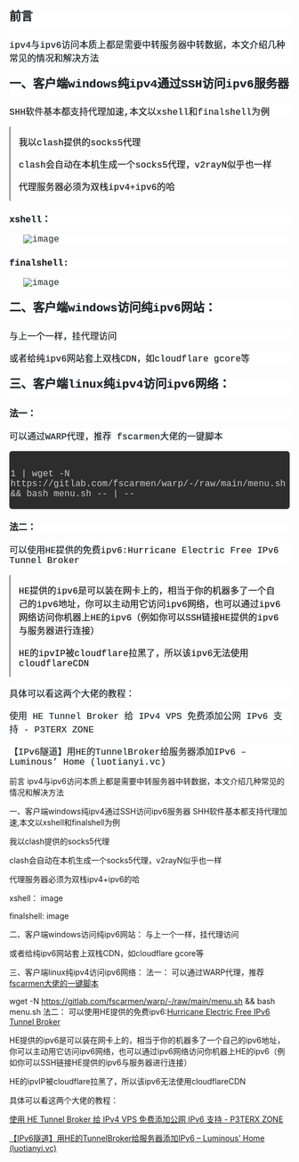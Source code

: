 <html>
<body>
<!--StartFragment--><h2 id="前言" style="margin: 24px 0px 16px; padding: 0px 0px 0.3em; box-sizing: border-box; font-size: 1.5em; font-weight: 600; line-height: 1.25; color: rgb(36, 41, 46); font-family: Consolas, &quot;Liberation Mono&quot;, Menlo, Monaco, &quot;Source Han Sans CN&quot;, &quot;PingFang SC&quot;, &quot;Hiragino Sans GB&quot;, &quot;Microsoft YaHei&quot;, sans-serif; font-style: normal; font-variant-ligatures: normal; font-variant-caps: normal; letter-spacing: 0.1px; orphans: 2; text-align: start; text-indent: 0px; text-transform: none; widows: 2; word-spacing: 0px; -webkit-text-stroke-width: 0px; white-space: normal; background-color: rgb(255, 255, 255); text-decoration-thickness: initial; text-decoration-style: initial; text-decoration-color: initial; text-shadow: rgb(36, 41, 46) 0px 0px 0px !important;">前言</h2><p style="margin: 0px 0px 16px; padding: 0px; box-sizing: border-box; color: rgb(36, 41, 46); font-family: Consolas, &quot;Liberation Mono&quot;, Menlo, Monaco, &quot;Source Han Sans CN&quot;, &quot;PingFang SC&quot;, &quot;Hiragino Sans GB&quot;, &quot;Microsoft YaHei&quot;, sans-serif; font-size: 16px; font-style: normal; font-variant-ligatures: normal; font-variant-caps: normal; font-weight: 400; letter-spacing: 0.1px; orphans: 2; text-align: start; text-indent: 0px; text-transform: none; widows: 2; word-spacing: 0px; -webkit-text-stroke-width: 0px; white-space: normal; background-color: rgb(255, 255, 255); text-decoration-thickness: initial; text-decoration-style: initial; text-decoration-color: initial; text-shadow: rgb(36, 41, 46) 0px 0px 0px !important;">ipv4与ipv6访问本质上都是需要中转服务器中转数据，本文介绍几种常见的情况和解决方法</p><h2 id="一、客户端windows纯ipv4通过SSH访问ipv6服务器" style="margin: 24px 0px 16px; padding: 0px 0px 0.3em; box-sizing: border-box; font-size: 1.5em; font-weight: 600; line-height: 1.25; color: rgb(36, 41, 46); font-family: Consolas, &quot;Liberation Mono&quot;, Menlo, Monaco, &quot;Source Han Sans CN&quot;, &quot;PingFang SC&quot;, &quot;Hiragino Sans GB&quot;, &quot;Microsoft YaHei&quot;, sans-serif; font-style: normal; font-variant-ligatures: normal; font-variant-caps: normal; letter-spacing: 0.1px; orphans: 2; text-align: start; text-indent: 0px; text-transform: none; widows: 2; word-spacing: 0px; -webkit-text-stroke-width: 0px; white-space: normal; background-color: rgb(255, 255, 255); text-decoration-thickness: initial; text-decoration-style: initial; text-decoration-color: initial; text-shadow: rgb(36, 41, 46) 0px 0px 0px !important;"><a href="https://blog.tanglu.me/ipv4-access-to-ipv6/#%E4%B8%80%E3%80%81%E5%AE%A2%E6%88%B7%E7%AB%AFwindows%E7%BA%AFipv4%E9%80%9A%E8%BF%87SSH%E8%AE%BF%E9%97%AEipv6%E6%9C%8D%E5%8A%A1%E5%99%A8" class="headerlink" title="一、客户端windows纯ipv4通过SSH访问ipv6服务器" style="margin: 0px; padding: 0px; color: var(--color-text-a); text-decoration: none; background-color: transparent; transition: color 0.3s ease 0s; box-sizing: border-box; border-bottom: 1px solid var(--color-text-a); font-size: 1em; position: relative;"></a>一、客户端windows纯ipv4通过SSH访问ipv6服务器</h2><p style="margin: 0px 0px 16px; padding: 0px; box-sizing: border-box; color: rgb(36, 41, 46); font-family: Consolas, &quot;Liberation Mono&quot;, Menlo, Monaco, &quot;Source Han Sans CN&quot;, &quot;PingFang SC&quot;, &quot;Hiragino Sans GB&quot;, &quot;Microsoft YaHei&quot;, sans-serif; font-size: 16px; font-style: normal; font-variant-ligatures: normal; font-variant-caps: normal; font-weight: 400; letter-spacing: 0.1px; orphans: 2; text-align: start; text-indent: 0px; text-transform: none; widows: 2; word-spacing: 0px; -webkit-text-stroke-width: 0px; white-space: normal; background-color: rgb(255, 255, 255); text-decoration-thickness: initial; text-decoration-style: initial; text-decoration-color: initial; text-shadow: rgb(36, 41, 46) 0px 0px 0px !important;">SHH软件基本都支持代理加速,本文以xshell和finalshell为例</p><blockquote style="margin: 0px 0px 16px; padding: 15px; box-sizing: border-box; color: var(--color-block-md-quote); border-left-width: ; border-left-style: ; border-color: rgb(128, 128, 128); background: var(--bg-block-md-quote); border-radius: 3px; font-family: Consolas, &quot;Liberation Mono&quot;, Menlo, Monaco, &quot;Source Han Sans CN&quot;, &quot;PingFang SC&quot;, &quot;Hiragino Sans GB&quot;, &quot;Microsoft YaHei&quot;, sans-serif; font-size: 16px; font-style: normal; font-variant-ligatures: normal; font-variant-caps: normal; font-weight: 400; letter-spacing: 0.1px; orphans: 2; text-align: start; text-indent: 0px; text-transform: none; widows: 2; word-spacing: 0px; -webkit-text-stroke-width: 0px; white-space: normal; text-decoration-thickness: initial; text-decoration-style: initial; text-decoration-color: initial;"><p style="margin: 0px 0px 16px; padding: 0px; box-sizing: border-box; text-shadow: rgb(85, 85, 85) 0px 0px 0px !important;">我以clash提供的socks5代理</p><p style="margin: 0px 0px 16px; padding: 0px; box-sizing: border-box; text-shadow: rgb(85, 85, 85) 0px 0px 0px !important;">clash会自动在本机生成一个socks5代理，v2rayN似乎也一样</p><p style="margin: 0px; padding: 0px; box-sizing: border-box; text-shadow: rgb(85, 85, 85) 0px 0px 0px !important;">代理服务器必须为双栈ipv4+ipv6的哈</p></blockquote><h4 id="xshell：" style="margin: 24px 0px 16px; padding: 0px; box-sizing: border-box; font-size: 16px; font-weight: 600; line-height: 1.25; color: rgb(36, 41, 46); font-family: Consolas, &quot;Liberation Mono&quot;, Menlo, Monaco, &quot;Source Han Sans CN&quot;, &quot;PingFang SC&quot;, &quot;Hiragino Sans GB&quot;, &quot;Microsoft YaHei&quot;, sans-serif; font-style: normal; font-variant-ligatures: normal; font-variant-caps: normal; letter-spacing: 0.1px; orphans: 2; text-align: start; text-indent: 0px; text-transform: none; widows: 2; word-spacing: 0px; -webkit-text-stroke-width: 0px; white-space: normal; background-color: rgb(255, 255, 255); text-decoration-thickness: initial; text-decoration-style: initial; text-decoration-color: initial; text-shadow: rgb(36, 41, 46) 0px 0px 0px !important;"><a href="https://blog.tanglu.me/ipv4-access-to-ipv6/#xshell%EF%BC%9A" class="headerlink" title="xshell：" style="margin: 0px; padding: 0px; color: var(--color-text-a); text-decoration: none; background-color: transparent; transition: color 0.3s ease 0s; box-sizing: border-box; border-bottom: 1px solid var(--color-text-a); font-size: 1em; position: relative;"></a>xshell：</h4><p style="margin: 0px 0px 16px; padding: 0px; box-sizing: border-box; color: rgb(36, 41, 46); font-family: Consolas, &quot;Liberation Mono&quot;, Menlo, Monaco, &quot;Source Han Sans CN&quot;, &quot;PingFang SC&quot;, &quot;Hiragino Sans GB&quot;, &quot;Microsoft YaHei&quot;, sans-serif; font-size: 16px; font-style: normal; font-variant-ligatures: normal; font-variant-caps: normal; font-weight: 400; letter-spacing: 0.1px; orphans: 2; text-align: start; text-indent: 0px; text-transform: none; widows: 2; word-spacing: 0px; -webkit-text-stroke-width: 0px; white-space: normal; background-color: rgb(255, 255, 255); text-decoration-thickness: initial; text-decoration-style: initial; text-decoration-color: initial;"><a data-fancybox="gallery" href="https://img.tanglu.me/2023/03/06/m17wll.webp" style="margin: 0px; padding: 0px; color: var(--color-text-a); text-decoration: none; background-color: transparent; transition: color 0.3s ease 0s; box-sizing: border-box; border: 0px none transparent; font-size: 1em; outline: none;"><img src="https://img.tanglu.me/2023/03/06/m17wll.webp" alt="image" style="margin: 0px auto; padding: 0px; box-sizing: content-box; border-style: none; max-width: 90%; display: block; background-color: rgb(255, 255, 255);"></a></p><h4 id="finalshell" style="margin: 24px 0px 16px; padding: 0px; box-sizing: border-box; font-size: 16px; font-weight: 600; line-height: 1.25; color: rgb(36, 41, 46); font-family: Consolas, &quot;Liberation Mono&quot;, Menlo, Monaco, &quot;Source Han Sans CN&quot;, &quot;PingFang SC&quot;, &quot;Hiragino Sans GB&quot;, &quot;Microsoft YaHei&quot;, sans-serif; font-style: normal; font-variant-ligatures: normal; font-variant-caps: normal; letter-spacing: 0.1px; orphans: 2; text-align: start; text-indent: 0px; text-transform: none; widows: 2; word-spacing: 0px; -webkit-text-stroke-width: 0px; white-space: normal; background-color: rgb(255, 255, 255); text-decoration-thickness: initial; text-decoration-style: initial; text-decoration-color: initial; text-shadow: rgb(36, 41, 46) 0px 0px 0px !important;"><a href="https://blog.tanglu.me/ipv4-access-to-ipv6/#finalshell" class="headerlink" title="finalshell:" style="margin: 0px; padding: 0px; color: var(--color-text-a); text-decoration: none; background-color: transparent; transition: color 0.3s ease 0s; box-sizing: border-box; border-bottom: 1px solid var(--color-text-a); font-size: 1em; position: relative;"></a>finalshell:</h4><p style="margin: 0px 0px 16px; padding: 0px; box-sizing: border-box; color: rgb(36, 41, 46); font-family: Consolas, &quot;Liberation Mono&quot;, Menlo, Monaco, &quot;Source Han Sans CN&quot;, &quot;PingFang SC&quot;, &quot;Hiragino Sans GB&quot;, &quot;Microsoft YaHei&quot;, sans-serif; font-size: 16px; font-style: normal; font-variant-ligatures: normal; font-variant-caps: normal; font-weight: 400; letter-spacing: 0.1px; orphans: 2; text-align: start; text-indent: 0px; text-transform: none; widows: 2; word-spacing: 0px; -webkit-text-stroke-width: 0px; white-space: normal; background-color: rgb(255, 255, 255); text-decoration-thickness: initial; text-decoration-style: initial; text-decoration-color: initial;"><a data-fancybox="gallery" href="https://img.tanglu.me/2023/03/06/m4xyjx.webp" style="margin: 0px; padding: 0px; color: var(--color-text-a); text-decoration: none; background-color: transparent; transition: color 0.3s ease 0s; box-sizing: border-box; border: 0px none transparent; font-size: 1em; outline: none;"><img src="https://img.tanglu.me/2023/03/06/m4xyjx.webp" alt="image" style="margin: 0px auto; padding: 0px; box-sizing: content-box; border-style: none; max-width: 90%; display: block; background-color: rgb(255, 255, 255);"></a></p><h2 id="二、客户端windows访问纯ipv6网站：" style="margin: 24px 0px 16px; padding: 0px 0px 0.3em; box-sizing: border-box; font-size: 1.5em; font-weight: 600; line-height: 1.25; color: rgb(36, 41, 46); font-family: Consolas, &quot;Liberation Mono&quot;, Menlo, Monaco, &quot;Source Han Sans CN&quot;, &quot;PingFang SC&quot;, &quot;Hiragino Sans GB&quot;, &quot;Microsoft YaHei&quot;, sans-serif; font-style: normal; font-variant-ligatures: normal; font-variant-caps: normal; letter-spacing: 0.1px; orphans: 2; text-align: start; text-indent: 0px; text-transform: none; widows: 2; word-spacing: 0px; -webkit-text-stroke-width: 0px; white-space: normal; background-color: rgb(255, 255, 255); text-decoration-thickness: initial; text-decoration-style: initial; text-decoration-color: initial; text-shadow: rgb(36, 41, 46) 0px 0px 0px !important;"><a href="https://blog.tanglu.me/ipv4-access-to-ipv6/#%E4%BA%8C%E3%80%81%E5%AE%A2%E6%88%B7%E7%AB%AFwindows%E8%AE%BF%E9%97%AE%E7%BA%AFipv6%E7%BD%91%E7%AB%99%EF%BC%9A" class="headerlink" title="二、客户端windows访问纯ipv6网站：" style="margin: 0px; padding: 0px; color: var(--color-text-a); text-decoration: none; background-color: transparent; transition: color 0.3s ease 0s; box-sizing: border-box; border-bottom: 1px solid var(--color-text-a); font-size: 1em; position: relative;"></a>二、客户端windows访问纯ipv6网站：</h2><p style="margin: 0px 0px 16px; padding: 0px; box-sizing: border-box; color: rgb(36, 41, 46); font-family: Consolas, &quot;Liberation Mono&quot;, Menlo, Monaco, &quot;Source Han Sans CN&quot;, &quot;PingFang SC&quot;, &quot;Hiragino Sans GB&quot;, &quot;Microsoft YaHei&quot;, sans-serif; font-size: 16px; font-style: normal; font-variant-ligatures: normal; font-variant-caps: normal; font-weight: 400; letter-spacing: 0.1px; orphans: 2; text-align: start; text-indent: 0px; text-transform: none; widows: 2; word-spacing: 0px; -webkit-text-stroke-width: 0px; white-space: normal; background-color: rgb(255, 255, 255); text-decoration-thickness: initial; text-decoration-style: initial; text-decoration-color: initial; text-shadow: rgb(36, 41, 46) 0px 0px 0px !important;">与上一个一样，挂代理访问</p><p style="margin: 0px 0px 16px; padding: 0px; box-sizing: border-box; color: rgb(36, 41, 46); font-family: Consolas, &quot;Liberation Mono&quot;, Menlo, Monaco, &quot;Source Han Sans CN&quot;, &quot;PingFang SC&quot;, &quot;Hiragino Sans GB&quot;, &quot;Microsoft YaHei&quot;, sans-serif; font-size: 16px; font-style: normal; font-variant-ligatures: normal; font-variant-caps: normal; font-weight: 400; letter-spacing: 0.1px; orphans: 2; text-align: start; text-indent: 0px; text-transform: none; widows: 2; word-spacing: 0px; -webkit-text-stroke-width: 0px; white-space: normal; background-color: rgb(255, 255, 255); text-decoration-thickness: initial; text-decoration-style: initial; text-decoration-color: initial; text-shadow: rgb(36, 41, 46) 0px 0px 0px !important;">或者给纯ipv6网站套上双栈CDN，如cloudflare gcore等</p><h2 id="三、客户端linux纯ipv4访问ipv6网络：" style="margin: 24px 0px 16px; padding: 0px 0px 0.3em; box-sizing: border-box; font-size: 1.5em; font-weight: 600; line-height: 1.25; color: rgb(36, 41, 46); font-family: Consolas, &quot;Liberation Mono&quot;, Menlo, Monaco, &quot;Source Han Sans CN&quot;, &quot;PingFang SC&quot;, &quot;Hiragino Sans GB&quot;, &quot;Microsoft YaHei&quot;, sans-serif; font-style: normal; font-variant-ligatures: normal; font-variant-caps: normal; letter-spacing: 0.1px; orphans: 2; text-align: start; text-indent: 0px; text-transform: none; widows: 2; word-spacing: 0px; -webkit-text-stroke-width: 0px; white-space: normal; background-color: rgb(255, 255, 255); text-decoration-thickness: initial; text-decoration-style: initial; text-decoration-color: initial; text-shadow: rgb(36, 41, 46) 0px 0px 0px !important;"><a href="https://blog.tanglu.me/ipv4-access-to-ipv6/#%E4%B8%89%E3%80%81%E5%AE%A2%E6%88%B7%E7%AB%AFlinux%E7%BA%AFipv4%E8%AE%BF%E9%97%AEipv6%E7%BD%91%E7%BB%9C%EF%BC%9A" class="headerlink" title="三、客户端linux纯ipv4访问ipv6网络：" style="margin: 0px; padding: 0px; color: var(--color-text-a); text-decoration: none; background-color: transparent; transition: color 0.3s ease 0s; box-sizing: border-box; border-bottom: 1px solid var(--color-text-a); font-size: 1em; position: relative;"></a>三、客户端linux纯ipv4访问ipv6网络：</h2><h4 id="法一：" style="margin: 24px 0px 16px; padding: 0px; box-sizing: border-box; font-size: 16px; font-weight: 600; line-height: 1.25; color: rgb(36, 41, 46); font-family: Consolas, &quot;Liberation Mono&quot;, Menlo, Monaco, &quot;Source Han Sans CN&quot;, &quot;PingFang SC&quot;, &quot;Hiragino Sans GB&quot;, &quot;Microsoft YaHei&quot;, sans-serif; font-style: normal; font-variant-ligatures: normal; font-variant-caps: normal; letter-spacing: 0.1px; orphans: 2; text-align: start; text-indent: 0px; text-transform: none; widows: 2; word-spacing: 0px; -webkit-text-stroke-width: 0px; white-space: normal; background-color: rgb(255, 255, 255); text-decoration-thickness: initial; text-decoration-style: initial; text-decoration-color: initial; text-shadow: rgb(36, 41, 46) 0px 0px 0px !important;"><a href="https://blog.tanglu.me/ipv4-access-to-ipv6/#%E6%B3%95%E4%B8%80%EF%BC%9A" class="headerlink" title="法一：" style="margin: 0px; padding: 0px; color: var(--color-text-a); text-decoration: none; background-color: transparent; transition: color 0.3s ease 0s; box-sizing: border-box; border-bottom: 1px solid var(--color-text-a); font-size: 1em; position: relative;"></a>法一：</h4><p style="margin: 0px 0px 16px; padding: 0px; box-sizing: border-box; color: rgb(36, 41, 46); font-family: Consolas, &quot;Liberation Mono&quot;, Menlo, Monaco, &quot;Source Han Sans CN&quot;, &quot;PingFang SC&quot;, &quot;Hiragino Sans GB&quot;, &quot;Microsoft YaHei&quot;, sans-serif; font-size: 16px; font-style: normal; font-variant-ligatures: normal; font-variant-caps: normal; font-weight: 400; letter-spacing: 0.1px; orphans: 2; text-align: start; text-indent: 0px; text-transform: none; widows: 2; word-spacing: 0px; -webkit-text-stroke-width: 0px; white-space: normal; background-color: rgb(255, 255, 255); text-decoration-thickness: initial; text-decoration-style: initial; text-decoration-color: initial; text-shadow: rgb(36, 41, 46) 0px 0px 0px !important;">可以通过WARP代理，推荐<span> </span><a target="_blank" rel="noopener" href="https://gitlab.com/fscarmen/warp" style="margin: 0px; padding: 0px; color: var(--color-text-a); text-decoration: none; background-color: transparent; transition: color 0.3s ease 0s; box-sizing: border-box; border-bottom: 1px solid var(--color-text-a); font-size: 1em;">fscarmen大佬的一键脚本</a></p><figure class="highlight shell" id="" data-clipboard-text="" style="margin: 0px 0px 16px; padding: 32px 2px 2px; position: relative; box-sizing: border-box; color: rgb(204, 204, 204); background-color: rgb(45, 45, 45); border-radius: 5px; font-family: Consolas, &quot;Liberation Mono&quot;, Menlo, Monaco, &quot;Source Han Sans CN&quot;, &quot;PingFang SC&quot;, &quot;Hiragino Sans GB&quot;, &quot;Microsoft YaHei&quot;, sans-serif; font-size: 16px; font-style: normal; font-variant-ligatures: normal; font-variant-caps: normal; font-weight: 400; letter-spacing: 0.1px; orphans: 2; text-align: start; text-indent: 0px; text-transform: none; widows: 2; word-spacing: 0px; -webkit-text-stroke-width: 0px; white-space: normal; text-decoration-thickness: initial; text-decoration-style: initial; text-decoration-color: initial;">
1 | wget -N https://gitlab.com/fscarmen/warp/-/raw/main/menu.sh && bash menu.sh
-- | --


<span class="pin-copy" data-text="copy" style="margin: 0px; padding: 0px; box-sizing: border-box; position: absolute; top: 0px; right: 1rem; cursor: pointer;"><i class="iconfont icon-copy" style="margin: 0px; padding: 0px; box-sizing: border-box; font-size: 16px; font-style: normal; -webkit-font-smoothing: antialiased; font-family: iconfont !important;"></i></span></figure><h4 id="法二：" style="margin: 24px 0px 16px; padding: 0px; box-sizing: border-box; font-size: 16px; font-weight: 600; line-height: 1.25; color: rgb(36, 41, 46); font-family: Consolas, &quot;Liberation Mono&quot;, Menlo, Monaco, &quot;Source Han Sans CN&quot;, &quot;PingFang SC&quot;, &quot;Hiragino Sans GB&quot;, &quot;Microsoft YaHei&quot;, sans-serif; font-style: normal; font-variant-ligatures: normal; font-variant-caps: normal; letter-spacing: 0.1px; orphans: 2; text-align: start; text-indent: 0px; text-transform: none; widows: 2; word-spacing: 0px; -webkit-text-stroke-width: 0px; white-space: normal; background-color: rgb(255, 255, 255); text-decoration-thickness: initial; text-decoration-style: initial; text-decoration-color: initial; text-shadow: rgb(36, 41, 46) 0px 0px 0px !important;"><a href="https://blog.tanglu.me/ipv4-access-to-ipv6/#%E6%B3%95%E4%BA%8C%EF%BC%9A" class="headerlink" title="法二：" style="margin: 0px; padding: 0px; color: var(--color-text-a); text-decoration: none; background-color: transparent; transition: color 0.3s ease 0s; box-sizing: border-box; border-bottom: 1px solid var(--color-text-a); font-size: 1em; position: relative;"></a>法二：</h4><p style="margin: 0px 0px 16px; padding: 0px; box-sizing: border-box; color: rgb(36, 41, 46); font-family: Consolas, &quot;Liberation Mono&quot;, Menlo, Monaco, &quot;Source Han Sans CN&quot;, &quot;PingFang SC&quot;, &quot;Hiragino Sans GB&quot;, &quot;Microsoft YaHei&quot;, sans-serif; font-size: 16px; font-style: normal; font-variant-ligatures: normal; font-variant-caps: normal; font-weight: 400; letter-spacing: 0.1px; orphans: 2; text-align: start; text-indent: 0px; text-transform: none; widows: 2; word-spacing: 0px; -webkit-text-stroke-width: 0px; white-space: normal; background-color: rgb(255, 255, 255); text-decoration-thickness: initial; text-decoration-style: initial; text-decoration-color: initial; text-shadow: rgb(36, 41, 46) 0px 0px 0px !important;">可以使用HE提供的免费ipv6:<a target="_blank" rel="noopener" href="https://tunnelbroker.net/" style="margin: 0px; padding: 0px; color: var(--color-text-a); text-decoration: none; background-color: transparent; transition: color 0.3s ease 0s; box-sizing: border-box; border-bottom: 1px solid var(--color-text-a); font-size: 1em;">Hurricane Electric Free IPv6 Tunnel Broker</a></p><blockquote style="margin: 0px 0px 16px; padding: 15px; box-sizing: border-box; color: var(--color-block-md-quote); border-left-width: ; border-left-style: ; border-color: rgb(128, 128, 128); background: var(--bg-block-md-quote); border-radius: 3px; font-family: Consolas, &quot;Liberation Mono&quot;, Menlo, Monaco, &quot;Source Han Sans CN&quot;, &quot;PingFang SC&quot;, &quot;Hiragino Sans GB&quot;, &quot;Microsoft YaHei&quot;, sans-serif; font-size: 16px; font-style: normal; font-variant-ligatures: normal; font-variant-caps: normal; font-weight: 400; letter-spacing: 0.1px; orphans: 2; text-align: start; text-indent: 0px; text-transform: none; widows: 2; word-spacing: 0px; -webkit-text-stroke-width: 0px; white-space: normal; text-decoration-thickness: initial; text-decoration-style: initial; text-decoration-color: initial;"><p style="margin: 0px 0px 16px; padding: 0px; box-sizing: border-box; text-shadow: rgb(85, 85, 85) 0px 0px 0px !important;">HE提供的ipv6是可以装在网卡上的，相当于你的机器多了一个自己的ipv6地址，你可以主动用它访问ipv6网络，也可以通过ipv6网络访问你机器上HE的ipv6（例如你可以SSH链接HE提供的ipv6与服务器进行连接）</p><p style="margin: 0px; padding: 0px; box-sizing: border-box; text-shadow: rgb(85, 85, 85) 0px 0px 0px !important;">HE的ipvIP被cloudflare拉黑了，所以该ipv6无法使用cloudflareCDN</p></blockquote><p style="margin: 0px 0px 16px; padding: 0px; box-sizing: border-box; color: rgb(36, 41, 46); font-family: Consolas, &quot;Liberation Mono&quot;, Menlo, Monaco, &quot;Source Han Sans CN&quot;, &quot;PingFang SC&quot;, &quot;Hiragino Sans GB&quot;, &quot;Microsoft YaHei&quot;, sans-serif; font-size: 16px; font-style: normal; font-variant-ligatures: normal; font-variant-caps: normal; font-weight: 400; letter-spacing: 0.1px; orphans: 2; text-align: start; text-indent: 0px; text-transform: none; widows: 2; word-spacing: 0px; -webkit-text-stroke-width: 0px; white-space: normal; background-color: rgb(255, 255, 255); text-decoration-thickness: initial; text-decoration-style: initial; text-decoration-color: initial; text-shadow: rgb(36, 41, 46) 0px 0px 0px !important;">具体可以看这两个大佬的教程：</p><p style="margin: 0px 0px 16px; padding: 0px; box-sizing: border-box; color: rgb(36, 41, 46); font-family: Consolas, &quot;Liberation Mono&quot;, Menlo, Monaco, &quot;Source Han Sans CN&quot;, &quot;PingFang SC&quot;, &quot;Hiragino Sans GB&quot;, &quot;Microsoft YaHei&quot;, sans-serif; font-size: 16px; font-style: normal; font-variant-ligatures: normal; font-variant-caps: normal; font-weight: 400; letter-spacing: 0.1px; orphans: 2; text-align: start; text-indent: 0px; text-transform: none; widows: 2; word-spacing: 0px; -webkit-text-stroke-width: 0px; white-space: normal; background-color: rgb(255, 255, 255); text-decoration-thickness: initial; text-decoration-style: initial; text-decoration-color: initial;"><a target="_blank" rel="noopener" href="https://p3terx.com/archives/use-he-tunnel-broker-to-add-public-network-ipv6-support-to-ipv4-vps-for-free.html" style="margin: 0px; padding: 0px; color: var(--color-text-a); text-decoration: none; background-color: transparent; transition: color 0.3s ease 0s; box-sizing: border-box; border-bottom: 1px solid var(--color-text-a); font-size: 1em; text-shadow: rgb(102, 102, 102) 0px 0px 0px !important;">使用 HE Tunnel Broker 给 IPv4 VPS 免费添加公网 IPv6 支持 - P3TERX ZONE</a></p><p style="margin-top: 0px; margin-right: 0px; margin-bottom: 0px !important; margin-left: 0px; padding: 0px; box-sizing: border-box; color: rgb(36, 41, 46); font-family: Consolas, &quot;Liberation Mono&quot;, Menlo, Monaco, &quot;Source Han Sans CN&quot;, &quot;PingFang SC&quot;, &quot;Hiragino Sans GB&quot;, &quot;Microsoft YaHei&quot;, sans-serif; font-size: 16px; font-style: normal; font-variant-ligatures: normal; font-variant-caps: normal; font-weight: 400; letter-spacing: 0.1px; orphans: 2; text-align: start; text-indent: 0px; text-transform: none; widows: 2; word-spacing: 0px; -webkit-text-stroke-width: 0px; white-space: normal; background-color: rgb(255, 255, 255); text-decoration-thickness: initial; text-decoration-style: initial; text-decoration-color: initial;"><a target="_blank" rel="noopener" href="https://luotianyi.vc/2603.html" style="margin: 0px; padding: 0px; color: var(--color-text-a); text-decoration: none; background-color: transparent; transition: color 0.3s ease 0s; box-sizing: border-box; border-bottom: 1px solid var(--color-text-a); font-size: 1em; text-shadow: rgb(102, 102, 102) 0px 0px 0px !important;">【IPv6隧道】用HE的TunnelBroker给服务器添加IPv6 – Luminous’ Home (luotianyi.vc)</a></p><!--EndFragment-->
</body>
</html>前言
ipv4与ipv6访问本质上都是需要中转服务器中转数据，本文介绍几种常见的情况和解决方法

一、客户端windows纯ipv4通过SSH访问ipv6服务器
SHH软件基本都支持代理加速,本文以xshell和finalshell为例

我以clash提供的socks5代理

clash会自动在本机生成一个socks5代理，v2rayN似乎也一样

代理服务器必须为双栈ipv4+ipv6的哈

xshell：
image

finalshell:
image

二、客户端windows访问纯ipv6网站：
与上一个一样，挂代理访问

或者给纯ipv6网站套上双栈CDN，如cloudflare gcore等

三、客户端linux纯ipv4访问ipv6网络：
法一：
可以通过WARP代理，推荐 [fscarmen大佬的一键脚本](https://gitlab.com/fscarmen/warp)

wget -N https://gitlab.com/fscarmen/warp/-/raw/main/menu.sh && bash menu.sh
法二：
可以使用HE提供的免费ipv6:[Hurricane Electric Free IPv6 Tunnel Broker](https://tunnelbroker.net/)

HE提供的ipv6是可以装在网卡上的，相当于你的机器多了一个自己的ipv6地址，你可以主动用它访问ipv6网络，也可以通过ipv6网络访问你机器上HE的ipv6（例如你可以SSH链接HE提供的ipv6与服务器进行连接）

HE的ipvIP被cloudflare拉黑了，所以该ipv6无法使用cloudflareCDN

具体可以看这两个大佬的教程：

[使用 HE Tunnel Broker 给 IPv4 VPS 免费添加公网 IPv6 支持 - P3TERX ZONE](https://p3terx.com/archives/use-he-tunnel-broker-to-add-public-network-ipv6-support-to-ipv4-vps-for-free.html)

[【IPv6隧道】用HE的TunnelBroker给服务器添加IPv6 – Luminous’ Home (luotianyi.vc)](https://luotianyi.vc/2603.html)